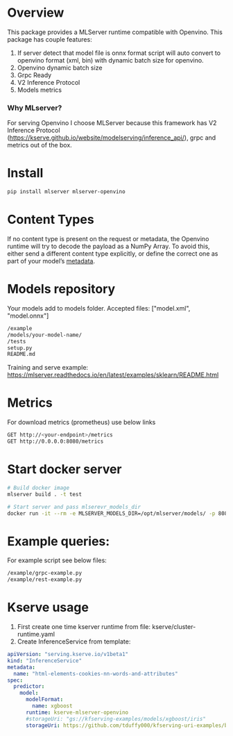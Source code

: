 # Overview
This package provides a MLServer runtime compatible with Openvino. This package has couple features:
1. If server detect that model file is onnx format script will auto convert to openvino format (xml, bin) with dynamic batch size for openvino.
2. Openvino dynamic batch size
3. Grpc Ready
4. V2 Inference Protocol
5. Models metrics

### Why MLserver?
For serving Openvino I choose MLServer because this framework has V2 Inference Protocol (https://kserve.github.io/website/modelserving/inference_api/), grpc and metrics out of the box.

# Install
```sh
pip install mlserver mlserver-openvino
```

# Content Types
If no content type is present on the request or metadata, 
the Openvino runtime will try to decode the payload as a NumPy Array. 
To avoid this, either send a different content type explicitly, or define the correct one as part of your model’s [metadata](https://mlserver.readthedocs.io/en/latest/reference/model-settings.html).

# Models repository
Your models add to models folder.
Accepted files: ["model.xml", "model.onnx"]
```sh
/example
/models/your-model-name/
/tests
setup.py
README.md
```
Training and serve example: https://mlserver.readthedocs.io/en/latest/examples/sklearn/README.html

# Metrics
For download metrics (prometheus) use below links
```sh
GET http://<your-endpoint>/metrics
GET http://0.0.0.0:8080/metrics
```

# Start docker server
```sh
# Build docker image
mlserver build . -t test

# Start server and pass mlserevr_models_dir
docker run -it --rm -e MLSERVER_MODELS_DIR=/opt/mlserver/models/ -p 8080:8080 -p 8081:8081 test
```

# Example queries:
For example script see below files:
```sh
/example/grpc-example.py
/example/rest-example.py
```

# Kserve usage
1. First create one time kserver runtime from file: kserve/cluster-runtime.yaml
2. Create InferenceService from template:
```yaml
apiVersion: "serving.kserve.io/v1beta1"
kind: "InferenceService"
metadata:
  name: "html-elements-cookies-nn-words-and-attributes"
spec:
  predictor:
    model:
      modelFormat:
        name: xgboost
      runtime: kserve-mlserver-openvino
      #storageUri: "gs://kfserving-examples/models/xgboost/iris"
      storageUri: https://github.com/tduffy000/kfserving-uri-examples/blob/master/sklearn/frozen/model.joblib?raw=true

```